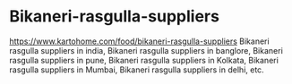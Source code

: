 # Bikaneri-rasgulla-suppliers
https://www.kartohome.com/food/bikaneri-rasgulla-suppliers Bikaneri rasgulla suppliers in india, Bikaneri rasgulla suppliers in banglore, Bikaneri rasgulla suppliers in pune, Bikaneri rasgulla suppliers in Kolkata, Bikaneri rasgulla suppliers in Mumbai, Bikaneri rasgulla suppliers in delhi,  etc.
